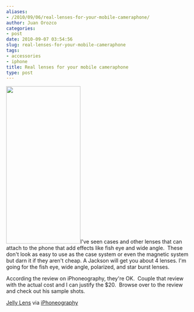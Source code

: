 ```yaml
---
aliases:
- /2010/09/06/real-lenses-for-your-mobile-cameraphone/
author: Juan Orozco
categories:
- post
date: 2010-09-07 03:54:56
slug: real-lenses-for-your-mobile-cameraphone
tags:
- accessories
- iphone
title: Real lenses for your mobile cameraphone
type: post
---
```


<img class="alignleft size-full wp-image-2279" src="http://juanthedesigner.files.wordpress.com/2010/09/2_1-wide_angle.jpg?resize=200%2C423" alt="" width="200" height="423" data-recalc-dims="1" />I've seen cases and other lenses that can attach to the phone that add effects like fish eye and wide angle.  These don't look as easy to use as the case system or even the magnetic system but darn it if they aren't cheap. A Jackson will get you about 4 lenses. I'm going for the fish eye, wide angle, polarized, and star burst lenses.

According the review on iPhoneography, they're OK.  Couple that review with the actual cost and I can justify the $20.  Browse over to the review and check out his sample shots.

[Jelly Lens][1] via [iPhoneography][2]

[1]: http://www.jelly-lens.com/index_main.php
[2]: http://www.iphoneography.com/journal/2010/8/31/shoot-ultra-wide-angle-with-a-jelly-fisheye-lens.html